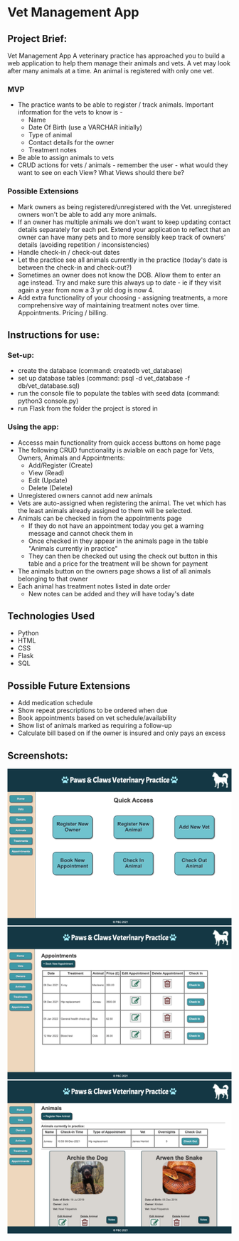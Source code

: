 
# Vet Management App

## Project Brief: 
Vet Management App
A veterinary practice has approached you to build a web application to help them manage their animals and vets. A vet may look after many animals at a time. An animal is registered with only one vet.

### MVP
- The practice wants to be able to register / track animals. Important information for the vets to know is -
  - Name
  - Date Of Birth (use a VARCHAR initially)
  - Type of animal
  - Contact details for the owner
  - Treatment notes
- Be able to assign animals to vets
- CRUD actions for vets / animals - remember the user - what would they want to see on each View? What Views should there be?
### Possible Extensions
- Mark owners as being registered/unregistered with the Vet. unregistered owners won't be able to add any more animals.
- If an owner has multiple animals we don't want to keep updating contact details separately for each pet. Extend your application to reflect that an owner can have many pets and to more sensibly keep track of owners' details (avoiding repetition / inconsistencies)
- Handle check-in / check-out dates
- Let the practice see all animals currently in the practice (today's date is between the check-in and check-out?)
- Sometimes an owner does not know the DOB. Allow them to enter an age instead. Try and make sure this always up to date - ie if they visit again a year from now a 3 yr old dog is now 4.
- Add extra functionality of your choosing - assigning treatments, a more comprehensive way of maintaining treatment notes over time. Appointments. Pricing / billing.

## Instructions for use:
### Set-up:
  - create the database (command: createdb vet_database)
  - set up database tables (command: psql -d vet_database -f db/vet_database.sql)
  - run the console file to populate the tables with seed data (command: python3 console.py)
  - run Flask from the folder the project is stored in
### Using the app:
  - Accesss main functionality from quick access buttons on home page
  - The following CRUD functionality is avialble on each page for Vets, Owners, Animals and Appointments:
    - Add/Register (Create)
    - View (Read)
    - Edit (Update)
    - Delete (Delete)
  - Unregistered owners cannot add new animals
  - Vets are auto-assigned when registering the animal. The vet which has the least animals already assigned to them will be selected.
  - Animals can be checked in from the appointments page
    - If they do not have an appointment today you get a warning message and cannot check them in
    - Once checked in they appear in the animals page in the table "Animals currently in practice"
    - They can then be checked out using the check out button in this table and a price for the treatment will be shown for payment
  - The animals button on the owners page shows a list of all animals belonging to that owner
  - Each animal has treatment notes listed in date order
    - New notes can be added and they will have today's date

## Technologies Used
- Python
- HTML
- CSS
- Flask
- SQL

## Possible Future Extensions
- Add medication schedule
- Show repeat prescriptions to be ordered when due
- Book appointments based on vet schedule/availability
- Show list of animals marked as requiring a follow-up
- Calculate bill based on if the owner is insured and only pays an excess

## Screenshots:
![home-page](https://github.com/Kirsten4/vet_management_app/blob/main/static/img/home-page.png)
![appointments-page](https://github.com/Kirsten4/vet_management_app/blob/main/static/img/appointments-page.png)
![animals-page](https://github.com/Kirsten4/vet_management_app/blob/main/static/img/animals-page.png)

